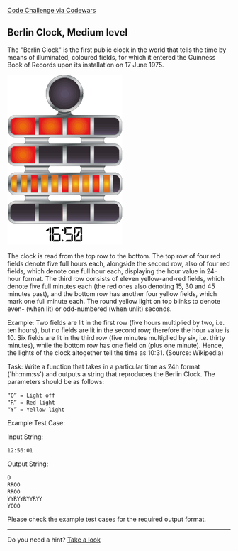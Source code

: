 [Code Challenge via Codewars](https://www.codewars.com/kata/berlin-clock/discuss/javascript)

## Berlin Clock, Medium level

The "Berlin Clock" is the first public clock in the world that tells the time by means of illuminated, coloured fields, for which it entered the Guinness Book of Records upon its installation on 17 June 1975.

![Berlin-clock](Berlin_clock/Berlin-Uhr-1650-1705.gif)


The clock is read from the top row to the bottom. The top row of four red fields denote five full hours each, alongside the second row, also of four red fields, which denote one full hour each, displaying the hour value in 24-hour format. The third row consists of eleven yellow-and-red fields, which denote five full minutes each (the red ones also denoting 15, 30 and 45 minutes past), and the bottom row has another four yellow fields, which mark one full minute each. The round yellow light on top blinks to denote even- (when lit) or odd-numbered (when unlit) seconds.

Example: Two fields are lit in the first row (five hours multiplied by two, i.e. ten hours), but no fields are lit in the second row; therefore the hour value is 10.
Six fields are lit in the third row (five minutes multiplied by six, i.e. thirty minutes), while the bottom row has one field on (plus one minute). Hence, the lights of the clock altogether tell the time as 10:31. (Source: Wikipedia)

Task: Write a function that takes in a particular time as 24h format ('hh:mm:ss') and outputs a string that reproduces the Berlin Clock. The parameters should be as follows:

    “O” = Light off
    “R” = Red light
    “Y” = Yellow light


Example Test Case:

Input String:
```
12:56:01
```
Output String:
```
O
RROO
RROO
YYRYYRYYRYY
YOOO
```
Please check the example test cases for the required output format.


-------------------



Do you need a hint? [Take a look](Berlin_clock/berlin-clock-hint.md)

